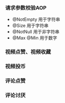 ### 请求参数校验AOP
- @NotEmpty 用于字符串
- @Size 用于字符串
- @NotNull 用于非字符串
- @Max @Min 用于数字

### 视频点赞、视频收藏


### 视频投币


### 评论点赞


### 评论讨厌
